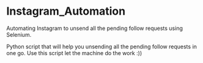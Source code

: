 # Instagram_Automation
Automating Instagram to unsend all the pending follow requests using Selenium.



Python script that will help you unsending all the pending follow requests in one go.
Use this script let the machine do the work :))
